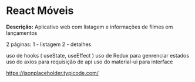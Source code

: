 # React Móveis

**Descrição:** Aplicativo web com listagem e informações de filmes em lançamentos


2 páginas:
	1 - listagem
	2 - detalhes

uso de hooks ( useState, useEffect )
uso de Redux para genrenciar estados
uso do axios para requisição de api
uso do material-ui para interface

https://jsonplaceholder.typicode.com/
